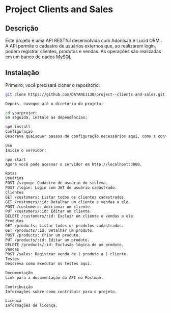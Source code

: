 
# Project Clients and Sales

## Descrição

Este projeto é uma API RESTful desenvolvida com AdonisJS e Lucid ORM . A API permite o cadastro de usuários externos que, ao realizarem login, podem 
registrar clientes, produtos e vendas. As operações são realizadas em um banco de dados MySQL.

## Instalação

Primeiro, você precisará clonar o repositório:

```bash
git clone https://github.com/DAYANE1130/project--clients-and-sales.git

Depois, navegue até o diretório do projeto:

cd yourproject
Em seguida, instale as dependências:

npm install
Configuração
Descreva quaisquer passos de configuração necessários aqui, como a configuração do banco de dados.

Uso
Inicie o servidor:

npm start
Agora você pode acessar o servidor em http://localhost:3000.

Rotas
Usuários
POST /signup: Cadastro de usuário do sistema.
POST /login: Login com JWT de usuário cadastrado.
Clientes
GET /customers: Listar todos os clientes cadastrados.
GET /customers/:id: Detalhar um cliente e vendas a ele.
POST /customers: Adicionar um cliente.
PUT /customers/:id: Editar um cliente.
DELETE /customers/:id: Excluir um cliente e vendas a ele.
Produtos
GET /products: Listar todos os produtos cadastrados.
GET /products/:id: Detalhar um produto.
POST /products: Criar um produto.
PUT /products/:id: Editar um produto.
DELETE /products/:id: Exclusão lógica de um produto.
Vendas
POST /sales: Registrar venda de 1 produto a 1 cliente.
Testes
Descreva como executar os testes aqui.

Documentação
Link para a documentação da API no Postman.

Contribuição
Informações sobre como contribuir para o projeto.

Licença
Informações de licença.

